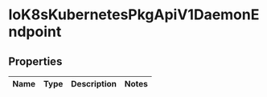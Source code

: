 
# IoK8sKubernetesPkgApiV1DaemonEndpoint

## Properties
Name | Type | Description | Notes
------------ | ------------- | ------------- | -------------



